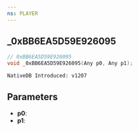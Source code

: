 ```yaml
---
ns: PLAYER
---
```

## _0xBB6EA5D59E926095

```c
// 0xBB6EA5D59E926095
void _0xBB6EA5D59E926095(Any p0, Any p1);
```

```
NativeDB Introduced: v1207
```

## Parameters
* **p0**:
* **p1**:
